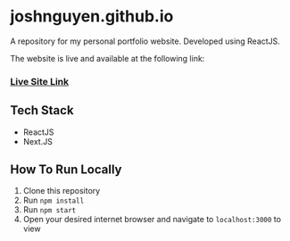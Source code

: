 # joshnguyen.github.io
A repository for my personal portfolio website. Developed using ReactJS.


The website is live and available at the following link:
### [Live Site Link](https://joshpnguyen.github.io/)

## Tech Stack
- ReactJS
- Next.JS

## How To Run Locally

1. Clone this repository
2. Run `npm install`
3. Run `npm start`
4. Open your desired internet browser and navigate to `localhost:3000` to view